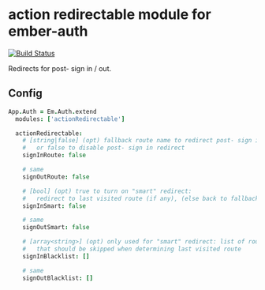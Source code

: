 # action redirectable module for ember-auth

[![Build Status](https://secure.travis-ci.org/heartsentwined/ember-auth-module-action-redirectable.png)](http://travis-ci.org/heartsentwined/ember-auth-module-action-redirectable)

Redirects for post- sign in / out.

## Config

```coffeescript
App.Auth = Em.Auth.extend
  modules: ['actionRedirectable']

  actionRedirectable:
    # [string|false] (opt) fallback route name to redirect post- sign in
    #   or false to disable post- sign in redirect
    signInRoute: false

    # same
    signOutRoute: false

    # [bool] (opt) true to turn on "smart" redirect:
    #   redirect to last visited route (if any), (else back to fallback route)
    signInSmart: false

    # same
    signOutSmart: false

    # [array<string>] (opt) only used for "smart" redirect: list of route names
    #   that should be skipped when determining last visited route
    signInBlacklist: []

    # same
    signOutBlacklist: []
```

